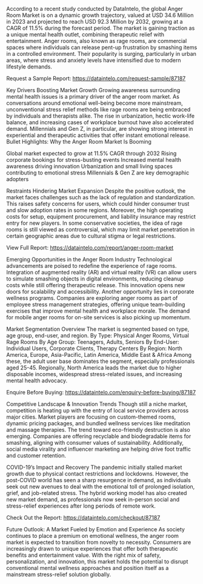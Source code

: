 According to a recent study conducted by DataIntelo, the global Anger Room Market is on a dynamic growth trajectory, valued at USD 34.6 Million in 2023 and projected to reach USD 92.3 Million by 2032, growing at a CAGR of 11.5% during the forecast period. The market is gaining traction as a unique mental health outlet, combining therapeutic relief with entertainment.
Anger rooms, also known as rage rooms, are commercial spaces where individuals can release pent-up frustration by smashing items in a controlled environment. Their popularity is surging, particularly in urban areas, where stress and anxiety levels have intensified due to modern lifestyle demands.

Request a Sample Report: https://dataintelo.com/request-sample/87187

Key Drivers Boosting Market Growth
Growing awareness surrounding mental health issues is a primary driver of the anger room market. As conversations around emotional well-being become more mainstream, unconventional stress relief methods like rage rooms are being embraced by individuals and therapists alike.
The rise in urbanization, hectic work-life balance, and increasing cases of workplace burnout have also accelerated demand. Millennials and Gen Z, in particular, are showing strong interest in experiential and therapeutic activities that offer instant emotional release.
Bullet Highlights: Why the Anger Room Market Is Booming

Global market expected to grow at 11.5% CAGR through 2032
Rising corporate bookings for stress-busting events
Increased mental health awareness driving innovation
Urbanization and small living spaces contributing to emotional stress
Millennials & Gen Z are key demographic adopters

Restraints Hindering Market Expansion
Despite the positive outlook, the market faces challenges such as the lack of regulation and standardization. This raises safety concerns for users, which could hinder consumer trust and slow adoption rates in some regions. Moreover, the high operating costs for setup, equipment procurement, and liability insurance may restrict entry for new players.
In some conservative societies, the idea of rage rooms is still viewed as controversial, which may limit market penetration in certain geographic areas due to cultural stigma or legal restrictions.

View Full Report: https://dataintelo.com/report/anger-room-market

Emerging Opportunities in the Anger Room Industry
Technological advancements are poised to redefine the experience of rage rooms. Integration of augmented reality (AR) and virtual reality (VR) can allow users to simulate smashing objects in digital environments, reducing cleanup costs while still offering therapeutic release. This innovation opens new doors for scalability and accessibility.
Another opportunity lies in corporate wellness programs. Companies are exploring anger rooms as part of employee stress management strategies, offering unique team-building exercises that improve mental health and workplace morale. The demand for mobile anger rooms for on-site services is also picking up momentum.

Market Segmentation Overview
The market is segmented based on type, age group, end-user, and region.
By Type: Physical Anger Rooms, Virtual Rage Rooms
By Age Group: Teenagers, Adults, Seniors
By End-User: Individual Users, Corporate Clients, Therapy Centers
By Region: North America, Europe, Asia-Pacific, Latin America, Middle East & Africa
Among these, the adult user base dominates the segment, especially professionals aged 25-45. Regionally, North America leads the market due to higher disposable incomes, widespread stress-related issues, and increasing mental health advocacy.

Enquire Before Buying: https://dataintelo.com/enquiry-before-buying/87187

Competitive Landscape & Innovation Trends
Though still a niche market, competition is heating up with the entry of local service providers across major cities. Market players are focusing on custom-themed rooms, dynamic pricing packages, and bundled wellness services like meditation and massage therapies.
The trend toward eco-friendly destruction is also emerging. Companies are offering recyclable and biodegradable items for smashing, aligning with consumer values of sustainability. Additionally, social media virality and influencer marketing are helping drive foot traffic and customer retention.

COVID-19’s Impact and Recovery
The pandemic initially stalled market growth due to physical contact restrictions and lockdowns. However, the post-COVID world has seen a sharp resurgence in demand, as individuals seek out new avenues to deal with the emotional toll of prolonged isolation, grief, and job-related stress.
The hybrid working model has also created new market demand, as professionals now seek in-person social and stress-relief experiences after long periods of remote work.

Check Out the Report: https://dataintelo.com/checkout/87187

Future Outlook: A Market Fueled by Emotion and Experience
As society continues to place a premium on emotional wellness, the anger room market is expected to transition from novelty to necessity. Consumers are increasingly drawn to unique experiences that offer both therapeutic benefits and entertainment value.
With the right mix of safety, personalization, and innovation, this market holds the potential to disrupt conventional mental wellness approaches and position itself as a mainstream stress-relief solution globally.

